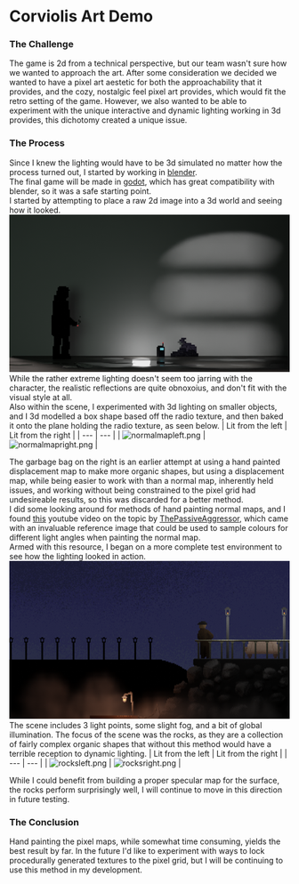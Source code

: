 # Corviolis Art Demo
### The Challenge
The game is 2d from a technical perspective, but our team wasn't sure how we wanted to approach the art. After some consideration we decided we wanted to have a pixel art aestetic for both the approachability that it provides, and the cozy, nostalgic feel pixel art provides, which would fit the retro setting of the game. However, we also wanted to be able to experiment with the unique interactive and dynamic lighting working in 3d provides, this dichotomy created a unique issue.
### The Process
Since I knew the lighting would have to be 3d simulated no matter how the process turned out, I started by working in [blender](https://www.blender.org/).  
The final game will be made in [godot](https://godotengine.org/), which has great compatibility with blender, so it was a safe starting point.  
I started by attempting to place a raw 2d image into a 3d world and seeing how it looked.  
<img src="https://github.com/icarus-child/Corviolis-Art-Demo/blob/main/testscene1.png?raw=true" alt="testscene1.png" width="600"/>  
While the rather extreme lighting doesn't seem too jarring with the character, the realistic reflections are quite obnoxoius, and don't fit with the visual style at all.  
Also within the scene, I experimented with 3d lighting on smaller objects, and I 3d modelled a box shape based off the radio texture, and then baked it onto the plane holding the radio texture, as seen below.
| Lit from the left | Lit from the right |
| --- | --- |
| ![normalmapleft.png](https://cdn.discordapp.com/attachments/913544690593320970/939050593450864640/unknown.png) | ![normalmapright.png](https://cdn.discordapp.com/attachments/913544690593320970/939050844203126814/unknown.png) |

The garbage bag on the right is an earlier attempt at using a hand painted displacement map to make more organic shapes, but using a displacement map, while being easier to work with than a normal map, inherently held issues, and working without being constrained to the pixel grid had undesireable results, so this was discarded for a better method.  
I did some looking around for methods of hand painting normal maps, and I found [this](https://www.youtube.com/watch?v=gUkY8ZoRfuQ) youtube video on the topic by [ThePassiveAggressor](https://www.youtube.com/user/ThePassiveAggressor), which came with an invaluable reference image that could be used to sample colours for different light angles when painting the normal map.  
Armed with this resource, I began on a more complete test environment to see how the lighting looked in action.  
<img src="https://github.com/icarus-child/Corviolis-Art-Demo/blob/main/dock%20scene.png?raw=true" alt="dockscene.png" width="600"/>   
The scene includes 3 light points, some slight fog, and a bit of global illumination. The focus of the scene was the rocks, as they are a collection of fairly complex organic shapes that without this method would have a terrible reception to dynamic lighting.
| Lit from the left | Lit from the right |
| --- | --- |
| ![rocksleft.png](https://cdn.discordapp.com/attachments/913544690593320970/961616584592478298/unknown.png) | ![rocksright.png](https://cdn.discordapp.com/attachments/913544690593320970/961616496256229376/unknown.png) |  

While I could benefit from building a proper specular map for the surface, the rocks perform surprisingly well, I will continue to move in this direction in future testing.  
### The Conclusion
Hand painting the pixel maps, while somewhat time consuming, yields the best result by far. In the future I'd like to experiment with ways to lock procedurally generated textures to the pixel grid, but I will be continuing to use this method in my development.
